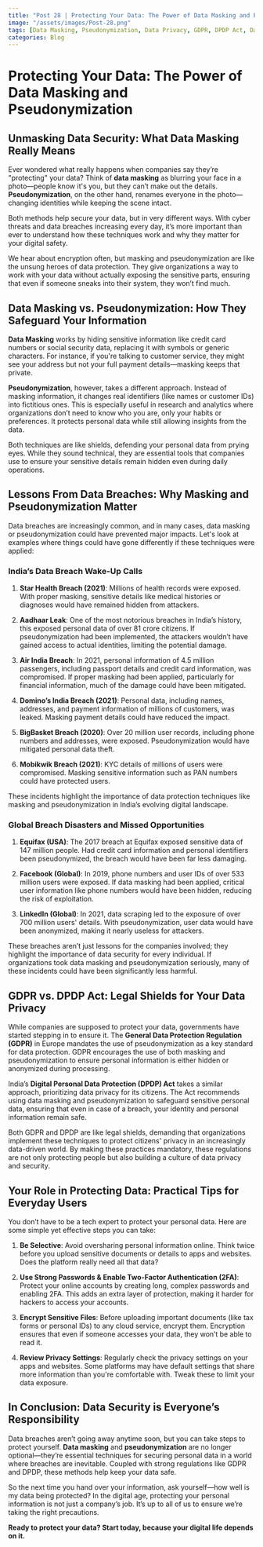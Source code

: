 ```yaml
---
title: "Post 28 | Protecting Your Data: The Power of Data Masking and Pseudonymization"
image: "/assets/images/Post-28.png"
tags: [Data Masking, Pseudonymization, Data Privacy, GDPR, DPDP Act, Data Security, Data Breaches, Personal Data Protection, Cyber Security, Star Health Breach, Encryption, Data Protection Techniques]
categories: Blog
---
```


# Protecting Your Data: The Power of Data Masking and Pseudonymization

## Unmasking Data Security: What Data Masking Really Means

Ever wondered what really happens when companies say they’re "protecting" your data? Think of **data masking** as blurring your face in a photo—people know it's you, but they can’t make out the details. **Pseudonymization**, on the other hand, renames everyone in the photo—changing identities while keeping the scene intact.

Both methods help secure your data, but in very different ways. With cyber threats and data breaches increasing every day, it’s more important than ever to understand how these techniques work and why they matter for your digital safety.

We hear about encryption often, but masking and pseudonymization are like the unsung heroes of data protection. They give organizations a way to work with your data without actually exposing the sensitive parts, ensuring that even if someone sneaks into their system, they won’t find much.

## Data Masking vs. Pseudonymization: How They Safeguard Your Information

**Data Masking** works by hiding sensitive information like credit card numbers or social security data, replacing it with symbols or generic characters. For instance, if you're talking to customer service, they might see your address but not your full payment details—masking keeps that private.

**Pseudonymization**, however, takes a different approach. Instead of masking information, it changes real identifiers (like names or customer IDs) into fictitious ones. This is especially useful in research and analytics where organizations don’t need to know who you are, only your habits or preferences. It protects personal data while still allowing insights from the data.

Both techniques are like shields, defending your personal data from prying eyes. While they sound technical, they are essential tools that companies use to ensure your sensitive details remain hidden even during daily operations.

## Lessons From Data Breaches: Why Masking and Pseudonymization Matter

Data breaches are increasingly common, and in many cases, data masking or pseudonymization could have prevented major impacts. Let's look at examples where things could have gone differently if these techniques were applied:

### India’s Data Breach Wake-Up Calls

1. **Star Health Breach (2021)**: Millions of health records were exposed. With proper masking, sensitive details like medical histories or diagnoses would have remained hidden from attackers.
   
2. **Aadhaar Leak**: One of the most notorious breaches in India’s history, this exposed personal data of over 81 crore citizens. If pseudonymization had been implemented, the attackers wouldn’t have gained access to actual identities, limiting the potential damage.
   
3. **Air India Breach**: In 2021, personal information of 4.5 million passengers, including passport details and credit card information, was compromised. If proper masking had been applied, particularly for financial information, much of the damage could have been mitigated.

4. **Domino’s India Breach (2021)**: Personal data, including names, addresses, and payment information of millions of customers, was leaked. Masking payment details could have reduced the impact.

5. **BigBasket Breach (2020)**: Over 20 million user records, including phone numbers and addresses, were exposed. Pseudonymization would have mitigated personal data theft.

6. **Mobikwik Breach (2021)**: KYC details of millions of users were compromised. Masking sensitive information such as PAN numbers could have protected users.

These incidents highlight the importance of data protection techniques like masking and pseudonymization in India’s evolving digital landscape.

### Global Breach Disasters and Missed Opportunities

1. **Equifax (USA)**: The 2017 breach at Equifax exposed sensitive data of 147 million people. Had credit card information and personal identifiers been pseudonymized, the breach would have been far less damaging.
   
2. **Facebook (Global)**: In 2019, phone numbers and user IDs of over 533 million users were exposed. If data masking had been applied, critical user information like phone numbers would have been hidden, reducing the risk of exploitation.
   
3. **LinkedIn (Global)**: In 2021, data scraping led to the exposure of over 700 million users' details. With pseudonymization, user data would have been anonymized, making it nearly useless for attackers.

These breaches aren’t just lessons for the companies involved; they highlight the importance of data security for every individual. If organizations took data masking and pseudonymization seriously, many of these incidents could have been significantly less harmful.

## GDPR vs. DPDP Act: Legal Shields for Your Data Privacy

While companies are supposed to protect your data, governments have started stepping in to ensure it. The **General Data Protection Regulation (GDPR)** in Europe mandates the use of pseudonymization as a key standard for data protection. GDPR encourages the use of both masking and pseudonymization to ensure personal information is either hidden or anonymized during processing.

India’s **Digital Personal Data Protection (DPDP) Act** takes a similar approach, prioritizing data privacy for its citizens. The Act recommends using data masking and pseudonymization to safeguard sensitive personal data, ensuring that even in case of a breach, your identity and personal information remain safe.

Both GDPR and DPDP are like legal shields, demanding that organizations implement these techniques to protect citizens' privacy in an increasingly data-driven world. By making these practices mandatory, these regulations are not only protecting people but also building a culture of data privacy and security.

## Your Role in Protecting Data: Practical Tips for Everyday Users

You don’t have to be a tech expert to protect your personal data. Here are some simple yet effective steps you can take:

1. **Be Selective**: Avoid oversharing personal information online. Think twice before you upload sensitive documents or details to apps and websites. Does the platform really need all that data?
   
2. **Use Strong Passwords & Enable Two-Factor Authentication (2FA)**: Protect your online accounts by creating long, complex passwords and enabling 2FA. This adds an extra layer of protection, making it harder for hackers to access your accounts.
   
3. **Encrypt Sensitive Files**: Before uploading important documents (like tax forms or personal IDs) to any cloud service, encrypt them. Encryption ensures that even if someone accesses your data, they won’t be able to read it.
   
4. **Review Privacy Settings**: Regularly check the privacy settings on your apps and websites. Some platforms may have default settings that share more information than you're comfortable with. Tweak these to limit your data exposure.

## In Conclusion: Data Security is Everyone’s Responsibility

Data breaches aren’t going away anytime soon, but you can take steps to protect yourself. **Data masking** and **pseudonymization** are no longer optional—they’re essential techniques for securing personal data in a world where breaches are inevitable. Coupled with strong regulations like GDPR and DPDP, these methods help keep your data safe.

So the next time you hand over your information, ask yourself—how well is my data being protected? In the digital age, protecting your personal information is not just a company’s job. It’s up to all of us to ensure we’re taking the right precautions.

**Ready to protect your data? Start today, because your digital life depends on it.**

